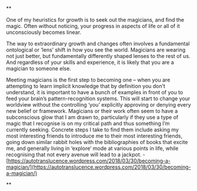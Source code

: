 **

One of my heuristics for growth is to seek out the magicians, and find the magic. Often without noticing, your progress in aspects of life or all of it unconsciously becomes linear.

  

The way to extraordinary growth and changes often involves a fundamental ontological or ‘lens’ shift in how you see the world. Magicians are wearing not just better, but fundamentally differently shaped lenses to the rest of us. And regardless of your skills and experience, it is likely that you are a magician to someone else. 

  

Meeting magicians is the first step to becoming one – when you are attempting to learn implicit knowledge that by definition you don’t understand, it is important to have a bunch of examples in front of you to feed your brain’s pattern-recognition systems. This will start to change your worldview without the controlling ‘you’ explicitly approving or denying every new belief or framework. Magicians or their work often seem to have a subconscious glow that I am drawn to, particularly if they use a type of magic that I recognise is on my critical path and thus something I’m currently seeking. Concrete steps I take to find them include asking my most interesting friends to introduce me to their most interesting friends, going down similar rabbit holes with the bibliographies of books that excite me, and generally living in ‘explore’ mode at various points in life, while recognising that not every avenue will lead to a jackpot. - [https://autotranslucence.wordpress.com/2018/03/30/becoming-a-magician/](https://autotranslucence.wordpress.com/2018/03/30/becoming-a-magician/)

**